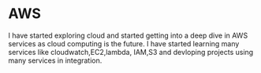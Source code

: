 # AWS
I have started exploring cloud and started getting into a deep dive in 
AWS services as cloud computing is the future.
I have started learning many services like cloudwatch,EC2,lambda,
IAM,S3 and devloping projects using many services in integration.
